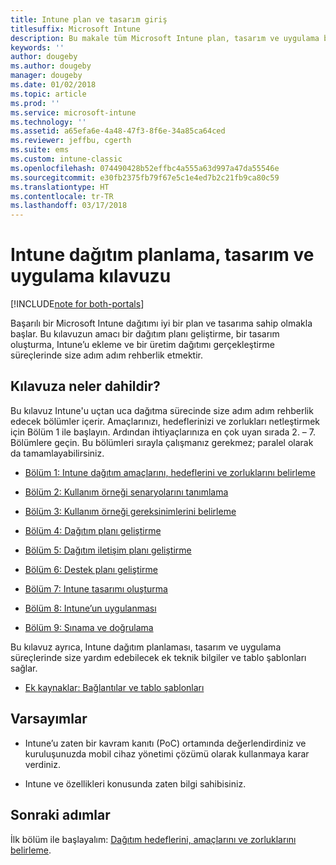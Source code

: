 ```yaml
---
title: Intune plan ve tasarım giriş
titlesuffix: Microsoft Intune
description: Bu makale tüm Microsoft Intune plan, tasarım ve uygulama bölümlerine giriş niteliğindedir. Hedefleri, kullanım örneği senaryolarını ve gereksinimleri, kullanıma alma ve iletişim planlarını, desteği, sınamaları ve onaylama planlarını belirlemenize yardımcı olacak araçlar.
keywords: ''
author: dougeby
ms.author: dougeby
manager: dougeby
ms.date: 01/02/2018
ms.topic: article
ms.prod: ''
ms.service: microsoft-intune
ms.technology: ''
ms.assetid: a65efa6e-4a48-47f3-8f6e-34a85ca64ced
ms.reviewer: jeffbu, cgerth
ms.suite: ems
ms.custom: intune-classic
ms.openlocfilehash: 074490428b52effbc4a555a63d997a47da55546e
ms.sourcegitcommit: e30fb2375fb79f67e5c1e4ed7b2c21fb9ca80c59
ms.translationtype: HT
ms.contentlocale: tr-TR
ms.lasthandoff: 03/17/2018
---
```

# <a name="intune-deployment-planning-design-and-implementation-guide"></a>Intune dağıtım planlama, tasarım ve uygulama kılavuzu

[!INCLUDE[note for both-portals](./includes/note-for-both-portals.md)]

Başarılı bir Microsoft Intune dağıtımı iyi bir plan ve tasarıma sahip olmakla başlar. Bu kılavuzun amacı bir dağıtım planı geliştirme, bir tasarım oluşturma, Intune’u ekleme ve bir üretim dağıtımı gerçekleştirme süreçlerinde size adım adım rehberlik etmektir.

## <a name="whats-included-in-this-guide"></a>Kılavuza neler dahildir?

Bu kılavuz Intune'u uçtan uca dağıtma sürecinde size adım adım rehberlik edecek bölümler içerir. Amaçlarınızı, hedeflerinizi ve zorlukları netleştirmek için Bölüm 1 ile başlayın. Ardından ihtiyaçlarınıza en çok uyan sırada 2. – 7. Bölümlere geçin. Bu bölümleri sırayla çalışmanız gerekmez; paralel olarak da tamamlayabilirsiniz.

-   [Bölüm 1: Intune dağıtım amaçlarını, hedeflerini ve zorluklarını belirleme](planning-guide-deployment-goals.md)

-   [Bölüm 2: Kullanım örneği senaryolarını tanımlama](planning-guide-scenarios.md)

-   [Bölüm 3: Kullanım örneği gereksinimlerini belirleme](planning-guide-requirements.md)

-   [Bölüm 4: Dağıtım planı geliştirme](planning-guide-rollout-plan.md)

-   [Bölüm 5: Dağıtım iletişim planı geliştirme](planning-guide-communication-plan.md)

-   [Bölüm 6: Destek planı geliştirme](planning-guide-support-plan.md)

-   [Bölüm 7: Intune tasarımı oluşturma](planning-guide-design.md)

-   [Bölüm 8: Intune’un uygulanması](planning-guide-onboarding.md)

-   [Bölüm 9: Sınama ve doğrulama](planning-guide-test-validation.md)

Bu kılavuz ayrıca, Intune dağıtım planlaması, tasarım ve uygulama süreçlerinde size yardım edebilecek ek teknik bilgiler ve tablo şablonları sağlar.

-   [Ek kaynaklar: Bağlantılar ve tablo şablonları](planning-guide-resources.md)

## <a name="assumptions"></a>Varsayımlar

-   Intune’u zaten bir kavram kanıtı (PoC) ortamında değerlendirdiniz ve kuruluşunuzda mobil cihaz yönetimi çözümü olarak kullanmaya karar verdiniz.

-   Intune ve özellikleri konusunda zaten bilgi sahibisiniz.

## <a name="next-steps"></a>Sonraki adımlar

İlk bölüm ile başlayalım: [Dağıtım hedeflerini, amaçlarını ve zorluklarını belirleme](planning-guide-deployment-goals.md).
